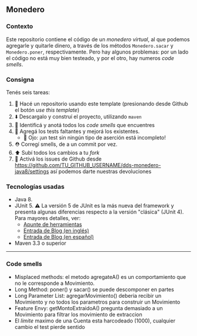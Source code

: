 ## Monedero

### Contexto

Este repositorio contiene el código de un _monedero virtual_, al que podemos agregarle y quitarle dinero, a través 
de los métodos `Monedero.sacar` y `Monedero.poner`, respectivamente. 
Pero hay algunos problemas: por un lado el código no está muy bien testeado, y por el otro, hay numeros _code smells_. 

### Consigna

Tenés seis tareas: 

 1. :fork_and_knife: Hacé un repositorio usando este template (presionando desde Github el botón _use this template_)
 2. :arrow_down: Descargalo y construí el proyecto, utilizando `maven`
 2. :nose: Identificá y anotá todos los _code smells_ que encuentres 
 3. :test_tube: Agregá los tests faltantes y mejorá los existentes. 
     * :eyes: Ojo: ¡un test sin ningún tipo de aserción está incompleto!
 4. :rescue_worker_helmet: Corregí smells, de a un commit por vez. 
 5. :arrow_up: Subí todos los cambios a tu _fork_
 6. :bug: Activá los issues de Github desde https://github.com/TU_GITHUB_USERNAME/dds-monedero-java8/settings así podemos darte nuestras devoluciones

### Tecnologías usadas

* Java 8.
* JUnit 5. :warning: La versión 5 de JUnit es la más nueva del framework y presenta algunas diferencias respecto a la versión "clásica" (JUnit 4). Para mayores detalles, ver:
    *  [Apunte de herramientas](https://docs.google.com/document/d/1VYBey56M0UU6C0689hAClAvF9ILE6E7nKIuOqrRJnWQ/edit#heading=h.dnwhvummp994)
    *  [Entrada de Blog (en inglés)](https://www.baeldung.com/junit-5-migration)
    *  [Entrada de Blog (en español)](https://www.paradigmadigital.com/dev/nos-espera-junit-5/)
* Maven 3.3 o superior
 
---

### Code smells
* Misplaced methods: el metodo agregateA() es un comportamiento que no le corresponde a Movimiento.
* Long Method: poner() y sacar() se puede descomponer en partes
* Long Parameter List: agregarMovimiento() deberia recibir un Movimiento y no todos los parametros para construir un Movimiento
* Feature Envy: getMontoExtraidoA() pregunta demasiado a un Movimiento para filtrar los movimiento de extraccion
* El _limite_ maximo de una Cuenta esta harcodeado (1000), cualquier cambio el test pierde sentido
  


